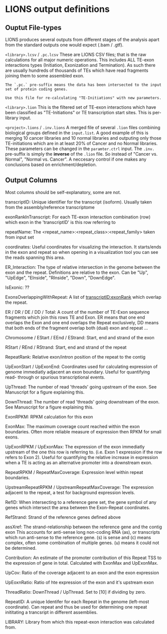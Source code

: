 # LIONS output definitions

## Ouptut File-types
LIONS produces several outputs from different stages of the analysis apart from
the standard outputs one would expect (.bam / .gtf).

`<library>.lcsv` / `.pc.lcsv`
	These are LIONS CSV files; that is the raw calculations for all major
	numeric operations.
	This includes ALL TE-exon interactions types (Initiation, Exonization and
	Termination). As such there are usually hundreds of thousands of TEs which
	have read fragments joining them to some assembled exon.

	The `.pc.` pre-suffix means the data has been intersected to the input
	set of protein coding genes.

	Use this file for re-calculating "TE-Initiations" with new parameters.

`<library>.lion`
	This is the filtered set of TE-exon interactions which have been classified
	as "TE-Initiations" or TE transcription start sites. This is per-library
	input.

`<project>.lions` / `.inv.lions`
	A merged file of several `.lion` files combining biological groups defined
	in the `input.list`. A good example of this is merging 10 cancer libraries
	and 10 normal libraries and outputing only those TE-initiations which are
	in at least 20% of Cancer and no Normal libraries. These parameters can be
	changed in the `paramter.ctrl` input.
	The `.inv.` pre-suffix is simply the **inverse** of the `.lion` file. So
	instead of "Cancer vs. Normal", "Normal vs. Cancer". A neccesary control if
	one makes any conclusions based on enrichment/depletion.

## Output Columns
Most columns should be self-explanatory, some are not.

transcriptID: Unique identifier for the transcript (isoform). Usually taken
	from the assembly/reference transcriptome

exonRankInTranscript: For each TE-exon interaction combination (row) which exon
	in the 'transcriptID' is this row referring to

repeatName: The <repeat_name>:<repeat_class>:<repeat_family> taken from input
	set

coordinates: Useful coordinates for visualizing the interaction. It starts/ends
	in the exon and repeat so when opening in a visualization tool you can see
	the reads spanning this area.

ER_Interaction: The type of relative intersection in the genome between the exon
	and the repeat. Definitions are relative to the exon. Can be "Up", "UpEdge",
	"EInside", "RInside", "Down", "DownEdge".

IsExonic: ??

ExonsOverlappingWithRepeat: A list of <transcriptID:exonRank> which overlap
	the repeat.

ER / DR / DE / DD / Total: A count of the number of TE-Exon sequence fragments
	which join this rows TE and Exon. ER means that one end overlaps the Exon
	and one end overlaps the Repeat exclusively, DD means that both ends of the
	fragment overlap both (dual) exon and repeat ...

Chromosome / EStart / EEnd / EStrand: Start, end and strand of the exon

RStart / REnd / RStrand: Start, end and strand of the repeat

RepeatRank: Relative exon/intron position of the repeat to the contig

UpExonStart / UpExonEnd: Coordinates used for calculating expression of
	genome immediatly adjacent an exon boundary. Useful for quantifying read-
	through or spurious transcriptional events.

UpThread: The number of read 'threads' going upstream of the exon.
	See Manuscript for a figure explaining this.

DownThread: The number of read 'threads' going downstream of the exon.
	See Manuscript for a figure explaining this.

ExonRPKM: RPKM calculation for this exon

ExonMax: The maximum coverage count reached within the exon boundaries. Often
	more reliable measure of expression then RPKM for small exons.

UpExonRPKM / UpExonMax: The expression of the exon immediatly upstream of the
	one this row is referring to. (i.e. Exon 1 expression if the row refers
	to Exon 2). Useful for quantifying the relative increase in expression
	when a TE is acting as an alternative promoter into a downstream exon.

RepeatRPKM / RepeatMaxCoverage:	Expression level within repeat boundaries.

UpstreamRepeatRPKM / UpstreamRepeatMaxCoverage: The expression adjacent to the
	repeat, a test for background expression levels.

RefID: When intersecting to a reference gene set, the gene symbol of any genes
	which intersect the area between the Exon-Repeat coordinates.

RefStrand: Strand of the reference genes defined above

assXref: The strand-relationship between the reference gene and the contig exon
	This accounts for anti-sense long non-coding RNA (as), or transcripts
	which run anti-sense to the reference gene. (s) is sense and (c) means
	complex, often some combination of multiple genes. (u) means it could not
	be determined.

Contribution: An estimate of the promoter contribution of this Repeat TSS to
	the expression of gene in total. Calculated with ExonMax and UpExonMax.

UpCov: Ratio of the coverage adjacent to an exon and the exon expression

UpEoxnRatio: Ratio of hte expression of the exon and it's upstream exon

ThreadRatio: DownThread / UpThread. Set to [10] if dividing by zero.

RepeatID: A unique Identifer for each Repeat in the genome (left-most
	coordinate). Can repeat and thus be used for determining one repeat
	inititating a trancsript in different assemblies.

LIBRARY: Library from which this repeat-exon interaction was calculated from.
